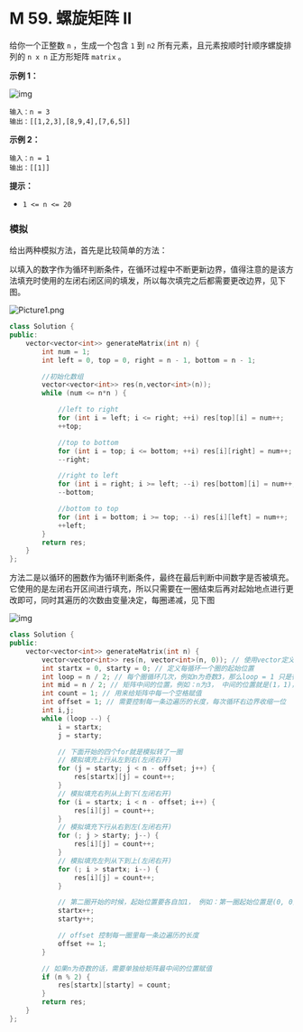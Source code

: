 # M 59. 螺旋矩阵 II

给你一个正整数 `n` ，生成一个包含 `1` 到 `n2` 所有元素，且元素按顺时针顺序螺旋排列的 `n x n` 正方形矩阵 `matrix` 。

 

**示例 1：**

![img](https://assets.leetcode.com/uploads/2020/11/13/spiraln.jpg)

```
输入：n = 3
输出：[[1,2,3],[8,9,4],[7,6,5]]
```

**示例 2：**

```
输入：n = 1
输出：[[1]]
```

 

**提示：**

- `1 <= n <= 20`



### 模拟

给出两种模拟方法，首先是比较简单的方法：

以填入的数字作为循环判断条件，在循环过程中不断更新边界，值得注意的是该方法填充时使用的左闭右闭区间的填发，所以每次填完之后都需要更改边界，见下图。

![Picture1.png](https://pic.leetcode-cn.com/ccff416fa39887c938d36fec8e490e1861813d3bba7836eda941426f13420759-Picture1.png)

```cpp
class Solution {
public:
    vector<vector<int>> generateMatrix(int n) {
        int num = 1;
        int left = 0, top = 0, right = n - 1, bottom = n - 1;

        //初始化数组
        vector<vector<int>> res(n,vector<int>(n));
        while (num <= n*n ) {

            //left to right
            for (int i = left; i <= right; ++i) res[top][i] = num++;
            ++top;

            //top to bottom
            for (int i = top; i <= bottom; ++i) res[i][right] = num++;
            --right;

            //right to left
            for (int i = right; i >= left; --i) res[bottom][i] = num++;
            --bottom;

            //bottom to top
            for (int i = bottom; i >= top; --i) res[i][left] = num++;
            ++left;
        }
        return res;
    }
};
```

方法二是以循环的圈数作为循环判断条件，最终在最后判断中间数字是否被填充。它使用的是左闭右开区间进行填充，所以只需要在一圈结束后再对起始地点进行更改即可，同时其遍历的次数由变量决定，每圈递减，见下图

![img](https://code-thinking-1253855093.file.myqcloud.com/pics/20220922102236.png)

```cpp
class Solution {
public:
    vector<vector<int>> generateMatrix(int n) {
        vector<vector<int>> res(n, vector<int>(n, 0)); // 使用vector定义一个二维数组
        int startx = 0, starty = 0; // 定义每循环一个圈的起始位置
        int loop = n / 2; // 每个圈循环几次，例如n为奇数3，那么loop = 1 只是循环一圈，矩阵中间的值需要单独处理
        int mid = n / 2; // 矩阵中间的位置，例如：n为3， 中间的位置就是(1，1)，n为5，中间位置为(2, 2)
        int count = 1; // 用来给矩阵中每一个空格赋值
        int offset = 1; // 需要控制每一条边遍历的长度，每次循环右边界收缩一位
        int i,j;
        while (loop --) {
            i = startx;
            j = starty;

            // 下面开始的四个for就是模拟转了一圈
            // 模拟填充上行从左到右(左闭右开)
            for (j = starty; j < n - offset; j++) {
                res[startx][j] = count++;
            }
            // 模拟填充右列从上到下(左闭右开)
            for (i = startx; i < n - offset; i++) {
                res[i][j] = count++;
            }
            // 模拟填充下行从右到左(左闭右开)
            for (; j > starty; j--) {
                res[i][j] = count++;
            }
            // 模拟填充左列从下到上(左闭右开)
            for (; i > startx; i--) {
                res[i][j] = count++;
            }

            // 第二圈开始的时候，起始位置要各自加1， 例如：第一圈起始位置是(0, 0)，第二圈起始位置是(1, 1)
            startx++;
            starty++;

            // offset 控制每一圈里每一条边遍历的长度
            offset += 1;
        }

        // 如果n为奇数的话，需要单独给矩阵最中间的位置赋值
        if (n % 2) {
            res[startx][starty] = count;
        }
        return res;
    }
};
```

